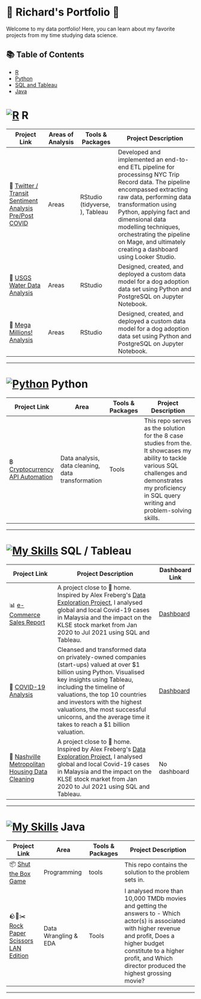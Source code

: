 # 💼 Richard's Portfolio 📄

Welcome to my data portfolio! Here, you can learn about my favorite projects from my time studying data science. 

## 📚 Table of Contents
- [R](#r)
- [Python](#python)
- [SQL and Tableau](#sql-and-tableau)
- [Java](#java)
  

# [![R](https://skillicons.dev/icons?i=r)](https://skillicons.dev)  R

| Project Link | Areas of Analysis | Tools & Packages | Project Description | 
|---|---|---|---|
| 🚉 [Twitter / Transit Sentiment Analysis Pre/Post COVID](https://github.com/r-kish/Tweet-Sentiment-Transit-Analysis/tree/main) | Areas | RStudio (tidyverse, ), Tableau | Developed and implemented an end-to-end ETL pipeline for processinsg NYC Trip Record data. The pipeline encompassed extracting raw data, performing data transformation using Python, applying fact and dimensional data modelling techniques, orchestrating the pipeline on Mage, and ultimately creating a dashboard using Looker Studio. |
| 🌊 [USGS Water Data Analysis](https://github.com/r-kish/USGS-Water-Data-Analysis) | Areas | RStudio | Designed, created, and deployed a custom data model for a dog adoption data set using Python and PostgreSQL on Jupyter Notebook. |
| 💸 [Mega Millions! Analysis](https://github.com/r-kish/Mega-Millions-Analysis) | Areas | RStudio | Designed, created, and deployed a custom data model for a dog adoption data set using Python and PostgreSQL on Jupyter Notebook. |

***

# [![Python](https://skillicons.dev/icons?i=python)](https://skillicons.dev)  Python

| Project Link | Area | Tools & Packages | Project Description | 
|---|---|---|---|
| ฿ [Cryptocurrency API Automation](https://github.com/r-kish/Crypto-API-Automation) | Data analysis, data cleaning, data transformation | Tools | This repo serves as the solution for the 8 case studies from the. It showcases my ability to tackle various SQL challenges and demonstrates my proficiency in SQL query writing and problem-solving skills. | 

***

# [![My Skills](https://skillicons.dev/icons?i=mysql)](https://skillicons.dev)  SQL / Tableau

| Project Link | Project Description | Dashboard Link |
|---|---|---|
| 📊 [e-Commerce Sales Report](https://github.com/r-kish/eCommerce-Sales-Dashboard) | A project close to 🏡 home. Inspired by Alex Freberg's [Data Exploration Project](https://www.youtube.com/watch?v=qfyynHBFOsM&list=PLUaB-1hjhk8H48Pj32z4GZgGWyylqv85f&index=1), I analysed global and local Covid-19 cases in Malaysia and the impact on the KLSE stock market from Jan 2020 to Jul 2021 using SQL and Tableau. | [Dashboard](https://public.tableau.com/app/profile/richard.kish/viz/2023eCommerceSalesDashboard/Dashboard1) |
| 🦠 [COVID-19 Analysis](https://github.com/r-kish/COVID19-Analysis) | Cleansed and transformed data on privately-owned companies (start-ups) valued at over $1 billion using Python. Visualised key insights using Tableau, including the timeline of valuations, the top 10 countries and investors with the highest valuations, the most successful unicorns, and the average time it takes to reach a $1 billion valuation. | [Dashboard](https://public.tableau.com/app/profile/richard.kish/viz/SQLCovidDashboard_17107162902290/Dashboard1) |
| 🏡 [Nashville Metropolitan Housing Data Cleaning](https://github.com/r-kish/SQL-Cleaning) | A project close to 🏡 home. Inspired by Alex Freberg's [Data Exploration Project](https://www.youtube.com/watch?v=qfyynHBFOsM&list=PLUaB-1hjhk8H48Pj32z4GZgGWyylqv85f&index=1), I analysed global and local Covid-19 cases in Malaysia and the impact on the KLSE stock market from Jan 2020 to Jul 2021 using SQL and Tableau. | No dashboard |

***

# [![My Skills](https://skillicons.dev/icons?i=java)](https://skillicons.dev)  Java

| Project Link | Area | Tools & Packages | Project Description |   
|---|---|---|---|
| 📦 [Shut the Box Game](https://github.com/r-kish/Shut-The-Box-Game) | Programming | tools | This repo contains the solution to the problem sets in. |
| 🪨📄✂️ [Rock Paper Scissors LAN Edition](https://github.com/r-kish/Rock-Paper-Scissors-LAN) |   Data Wrangling & EDA | Tools | I analysed more than 10,000 TMDb movies and getting the answers to - Which actor(s) is associated with higher revenue and profit, Does a higher budget constitute to a higher profit, and Which director produced the highest grossing movie? |  

***
